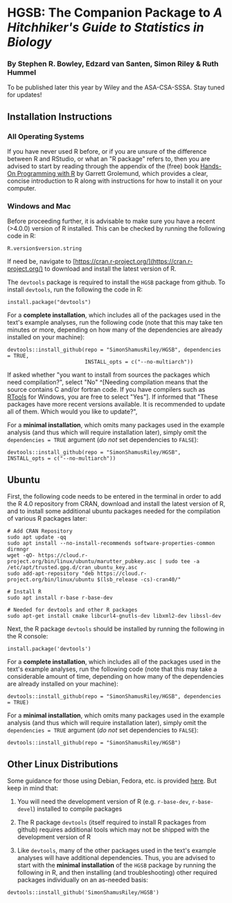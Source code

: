# HGSB: The Companion Package to *A Hitchhiker's Guide to Statistics in Biology*
### By Stephen R. Bowley, Edzard van Santen, Simon Riley & Ruth Hummel

To be published later this year by Wiley and the ASA-CSA-SSSA. Stay tuned for updates!

## Installation Instructions

### All Operating Systems

If you have never used R before, or if you are unsure of the difference between R and RStudio, or what an "R package" refers to, then you are advised to start by reading through the appendix of the (free) book [Hands-On Programming with R](https://rstudio-education.github.io/hopr/starting.html) by Garrett Grolemund, which provides a clear, concise introduction to R along with instructions for how to install it on your computer. 

### Windows and Mac

Before proceeding further, it is advisable to make sure you have a recent (>4.0.0) version of R installed. This can be checked by running the following code in R:

```
R.version$version.string
```

If need be, navigate to [https://cran.r-project.org/](https://cran.r-project.org/) to download and install the latest version of R.

The `devtools` package is required to install the `HGSB` package from github. To install `devtools`, run the following the code in R:

```
install.package("devtools")
```

For a **complete installation**, which includes all of the packages used in the text's example analyses, run the following code (note that this may take ten minutes or more, depending on how many of the dependencies are already installed on your machine):

```
devtools::install_github(repo = "SimonShamusRiley/HGSB", dependencies = TRUE, 
                         INSTALL_opts = c("--no-multiarch"))
```

If asked whether "you want to install from sources the packages which need compilation?", 
select "No" ^[Needing compilation means that the source contains C and/or fortran code. If you have compilers such as [RTools](https://cran.r-project.org/bin/windows/Rtools/) for Windows, you are free to select "Yes"]. If informed that "These packages have more recent versions available. 
It is recommended to update all of them. Which would you like to update?", 

For a **minimal installation**, which omits many packages used in the example analysis (and thus which will require installation later), simply omit the `dependencies = TRUE` argument (*do not* set dependencies to `FALSE`):

```
devtools::install_github(repo = "SimonShamusRiley/HGSB",                                                                           INSTALL_opts = c("--no-multiarch"))
```

## Ubuntu

First, the following code needs to be entered in the terminal in order to add the R 4.0 repository from CRAN, download and install the latest version of R, and to install some additional ubuntu packages needed for the compilation of various R packages later:

```
# Add CRAN Repository
sudo apt update -qq
sudo apt install --no-install-recommends software-properties-common dirmngr
wget -qO- https://cloud.r-project.org/bin/linux/ubuntu/marutter_pubkey.asc | sudo tee -a /etc/apt/trusted.gpg.d/cran_ubuntu_key.asc
sudo add-apt-repository "deb https://cloud.r-project.org/bin/linux/ubuntu $(lsb_release -cs)-cran40/"

# Install R
sudo apt install r-base r-base-dev

# Needed for devtools and other R packages
sudo apt-get install cmake libcurl4-gnutls-dev libxml2-dev libssl-dev
```

Next, the R package `devtools` should be installed by running the following in the R console:

```
install.package('devtools')
```

For a **complete installation**, which includes all of the packages used in the text's example analyses, run the following code (note that this may take a considerable amount of time, depending on how many of the dependencies are already installed on your machine):

```
devtools::install_github(repo = "SimonShamusRiley/HGSB", dependencies = TRUE)
```

For a **minimal installation**, which omits many packages used in the example analysis (and thus which will require installation later), simply omit the `dependencies = TRUE` argument (*do not* set dependencies to `FALSE`):

```
devtools::install_github(repo = "SimonShamusRiley/HGSB")
```

## Other Linux Distributions

Some guidance for those using Debian, Fedora, etc. is provided [here](https://cloud.r-project.org/bin/linux/). But keep in mind that:

1) You will need the development version of R (e.g. `r-base-dev`, `r-base-devel`) installed to compile packages

2) The R package `devtools` (itself required to install R packages from github) requires additional tools which may not be shipped with the development version of R

3) Like `devtools`, many of the other packages used in the text's example analyses will have additional dependencies. Thus, you are advised to start with the **minimal installation** of the `HGSB` package by running the following in R, and then installing (and troubleshooting) other required packages individually on an as-needed basis:

```
devtools::install_github('SimonShamusRiley/HGSB')
```













